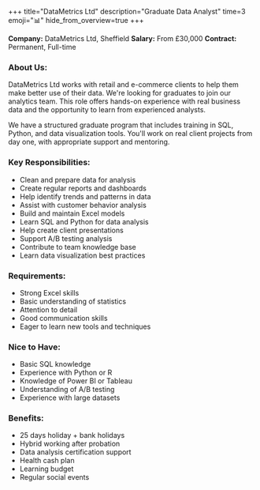 +++
title="DataMetrics Ltd"
description="Graduate Data Analyst"
time=3
emoji="📊"
hide_from_overview=true
+++

**Company:** DataMetrics Ltd, Sheffield
**Salary:** From £30,000
**Contract:** Permanent, Full-time

### About Us:

DataMetrics Ltd works with retail and e-commerce clients to help them make better use of their data. We're looking for graduates to join our analytics team. This role offers hands-on experience with real business data and the opportunity to learn from experienced analysts.

We have a structured graduate program that includes training in SQL, Python, and data visualization tools. You'll work on real client projects from day one, with appropriate support and mentoring.

### Key Responsibilities:

- Clean and prepare data for analysis
- Create regular reports and dashboards
- Help identify trends and patterns in data
- Assist with customer behavior analysis
- Build and maintain Excel models
- Learn SQL and Python for data analysis
- Help create client presentations
- Support A/B testing analysis
- Contribute to team knowledge base
- Learn data visualization best practices

### Requirements:

- Strong Excel skills
- Basic understanding of statistics
- Attention to detail
- Good communication skills
- Eager to learn new tools and techniques

### Nice to Have:

- Basic SQL knowledge
- Experience with Python or R
- Knowledge of Power BI or Tableau
- Understanding of A/B testing
- Experience with large datasets

### Benefits:

- 25 days holiday + bank holidays
- Hybrid working after probation
- Data analysis certification support
- Health cash plan
- Learning budget
- Regular social events
